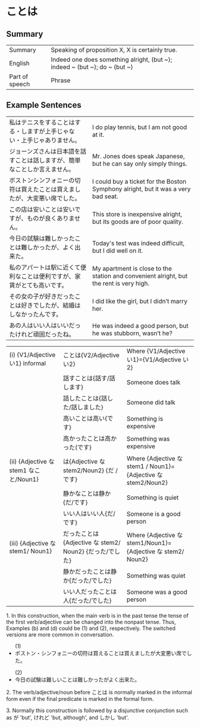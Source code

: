 # ことは

## Summary

<table><tr>   <td>Summary</td>   <td>Speaking of proposition X, X is certainly true.</td></tr><tr>   <td>English</td>   <td>Indeed one does something alright, (but ~); indeed ~ (but ~); do ~ (but ~)</td></tr><tr>   <td>Part of speech</td>   <td>Phrase</td></tr></table>

## Example Sentences

<table><tr>   <td>私はテニスをすることはする・しますが上手じゃない・上手じゃありません。</td>   <td>I do play tennis, but I am not good at it.</td></tr><tr>   <td>ジョーンズさんは日本語を話すことは話しますが、簡単なことしか言えません。</td>   <td>Mr. Jones does speak Japanese, but he can say only simply things.</td></tr><tr>   <td>ボストンシンフォニーの切符は買えたことは買えましたが、大変悪い席でした。</td>   <td>I could buy a ticket for the Boston Symphony alright, but it was a very bad seat.</td></tr><tr>   <td>この店は安いことは安いですが、ものが良くありません。</td>   <td>This store is inexpensive alright, but its goods are of poor quality.</td></tr><tr>   <td>今日の試験は難しかったことは難しかったが、よく出来た。</td>   <td>Today's test was indeed difficult, but I did well on it.</td></tr><tr>   <td>私のアパートは駅に近くて便利なことは便利ですが、家賃がとても高いです。</td>   <td>My apartment is close to the station and convenient alright, but the rent is very high.</td></tr><tr>   <td>その女の子が好きだったことは好きでしたが、結婚はしなかったんです。</td>   <td>I did like the girl, but I didn’t marry her.</td></tr><tr>   <td>あの人はいい人はいいだったけれど頑固だったね。</td>   <td>He was indeed a good person, but he was stubborn, wasn’t he?</td></tr></table>

<table class="table"> <tbody><tr class="tr head"> <td class="td"><span class="numbers">(i)</span> <span> <span class="bold">{V1/Adjective い1}    informal</span></span></td> <td class="td"><span class="concept">ことは</span><span>{V2/Adjective い2}</span></td> <td class="td"><span>Where    {V1/Adjective い1}={V1/Adjective い2}</span></td> </tr> <tr class="tr"> <td class="td"><span>&nbsp;</span></td> <td class="td"><span>話す<span class="concept">ことは</span></span><span>{話す/話します}</span></td> <td class="td"><span>Someone    does talk</span></td> </tr> <tr class="tr"> <td class="td"><span>&nbsp;</span></td> <td class="td"><span>話した<span class="concept">ことは</span></span><span>{話した/話しました}</span></td> <td class="td"><span>Someone    did talk</span></td> </tr> <tr class="tr"> <td class="td"><span>&nbsp;</span></td> <td class="td"><span>高い<span class="concept">ことは</span>高い</span><span>(です}</span></td> <td class="td"><span>Something    is expensive</span></td> </tr> <tr class="tr"> <td class="td"><span>&nbsp;</span></td> <td class="td"><span>高かった<span class="concept">ことは</span>高かった</span><span>(です}</span></td> <td class="td"><span>Something    was expensive</span></td> </tr> <tr class="tr head"> <td class="td"><span class="numbers">(ii)</span> <span> <span class="bold">{Adjective な stem1 なこと/Noun<span class="subscript">1</span>}</span></span></td> <td class="td"><span class="concept">は</span><span>{Adjective な stem2/Noun<span class="subscript">2</span>} {だ /です}</span></td> <td class="td"><span>Where    {</span><span>Adjective な    stem1 </span><span>/    Noun<span class="subscript">1</span>}={</span><span>Adjective な    stem2</span><span>/Noun<span class="subscript">2</span>}</span></td> </tr> <tr class="tr"> <td class="td"><span>&nbsp;</span></td> <td class="td"><span>静か<span class="concept">なことは</span>静か</span><span>{だ/です}</span></td> <td class="td"><span>Something    is quiet</span></td> </tr> <tr class="tr"> <td class="td"><span>&nbsp;</span></td> <td class="td"><span class="concept">いい</span><span>人<span class="concept">はいい</span>人</span><span>{だ/です}</span></td> <td class="td"><span>Someone    is a good person</span></td> </tr> <tr class="tr head"> <td class="td"><span class="numbers">(iii)</span> <span> <span class="bold">{Adjective な stem1/   Noun<span class="subscript">1</span>}</span></span></td> <td class="td"><span class="concept">だったことは</span><span> {Adjective な stem2/   Noun<span class="subscript">2</span>} {だった/でした}</span></td> <td class="td"><span>Where    {</span><span>Adjective な    stem1/Noun<span class="subscript">1</span></span><span>}={</span><span>Adjective な stem2/   Noun<span class="subscript">2</span></span><span>}</span></td> </tr> <tr class="tr"> <td class="td"><span>&nbsp;</span></td> <td class="td"><span>静か<span class="concept">だったことは</span>静か</span><span>{だった/でした}</span></td> <td class="td"><span>Something    was quiet</span></td> </tr> <tr class="tr"> <td class="td"><span>&nbsp;</span></td> <td class="td"><span class="concept">いい</span><span>人<span class="concept">だったことは</span>人</span><span>{だった/でした}</span></td> <td class="td"><span>Someone    was a good person</span></td> </tr></tbody></table>

<p>1. In this construction, when the main verb is in the past tense the tense of the first verb/adjective can be changed into the nonpast tense. Thus, Examples (b) and (d) could be (1) and (2), respectively. The switched versions are more common in conversation.</p>  <ul>(1) <li>ボストン・シンフォニーの切符は買える<span class="cloze">ことは</span>買えましたが大変悪い席でした。</li> </ul>  <ul> (2) <li>今日の試験は難しい<span class="cloze">ことは</span>難しかったがよく出来た。</li> </ul>  <p>2. The verb/adjective/noun before <span class="cloze">ことは</span> is normally marked in the informal form even if the final predicate is marked in the formal form.</p>  <p>3. Normally this construction is followed by a disjunctive conjunction such as が 'but', けれど 'but, although', and しかし 'but'.</p>

